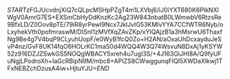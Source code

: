 $START$zFGJUcvdnjXiQ7cQLpcMSHpPZgT4m1LXVbj6/iJ0iYXT680K6PIkNXlWgV0AmrG7ES+EXSmCbHyDdKnzKc2Ag23W843nbatB0LWmwbV6RtzsRe9BfxLD/Z0Oov8pTE/79iR8yrPewI9Ncx7JklJvIG53KMIvYYA7CCfWTR6Nyb/oLxyhekVth0pofmraswM/DISnI1zMVfXqZAvZKp/xYIQAjzB1a3hMsrwU6ThaxfNg9Be4g7V4bqP9CLyuhUopF/e0WyB1fcQ0Zo+H2AN/aOxaUhDcxayduJeSvP4nz/GvF8UK14fqO6HOLrKC1maS0d4WQQ4W3Q74WsvuN8DxAj1yKSYW52z916DZJZSwkGS5NOQgWBACY5xreh4u7ugI3S/+4J163GiJHI8A/Q9fyUFuNgjLPodroXh+IaGcRBipN9M/mbc8+APIZS8CWwggunqFIQl5XWDaXlkwj1TFxNEBZchDzusA4iw+HjtuYJU=$END$